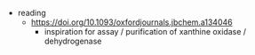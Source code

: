 - reading
	- https://doi.org/10.1093/oxfordjournals.jbchem.a134046
		- inspiration for assay / purification of xanthine oxidase / dehydrogenase